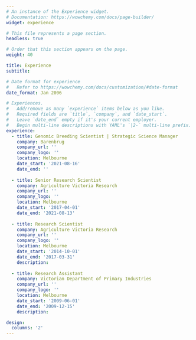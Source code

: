 ```yaml
---
# An instance of the Experience widget.
# Documentation: https://wowchemy.com/docs/page-builder/
widget: experience

# This file represents a page section.
headless: true

# Order that this section appears on the page.
weight: 40

title: Experience
subtitle:

# Date format for experience
#   Refer to https://wowchemy.com/docs/customization/#date-format
date_format: Jan 2006

# Experiences.
#   Add/remove as many `experience` items below as you like.
#   Required fields are `title`, `company`, and `date_start`.
#   Leave `date_end` empty if it's your current employer.
#   Begin multi-line descriptions with YAML's `|2-` multi-line prefix.
experience:
  - title: Genomic Breeding Scientist | Strategic Science Manager
    company: Barenbrug
    company_url: ''
    company_logo: ''
    location: Melbourne
    date_start: '2021-08-16'
    date_end: ''
    
  - title: Senior Research Scientist
    company: Agriculture Victoria Research
    company_url: ''
    company_logo: ''
    location: Melbourne
    date_start: '2017-04-01'
    date_end: '2021-08-13'
        
  - title: Research Scientist
    company: Agriculture Victoria Research
    company_url: ''
    company_logo: ''
    location: Melbourne
    date_start: '2014-10-01'
    date_end: '2017-03-31'
    description: 
    
  - title: Research Assistant
    company: Victorian Department of Primary Industries
    company_url: ''
    company_logo: ''
    location: Melbourne
    date_start: '2009-06-01'
    date_end: '2009-12-15'
    description: 

design:
  columns: '2'
---
```


